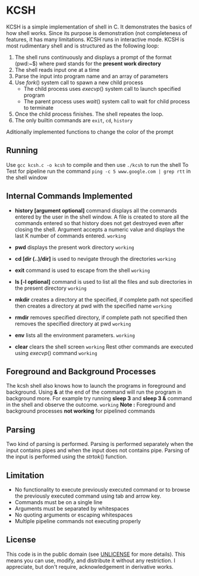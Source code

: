 # KCSH
KCSH is a simple implementation of shell in C. It demonstrates the basics of how shell works. Since its purpose is demonstration (not completeness of features, it has many limitations. KCSH runs in interactive mode.
KCSH is most rudimentary shell and is structured as the following loop:
1. The shell runs continuously and displays a prompt of the format (pwd:~$) where pwd stands for the **present work directory**
2. The shell reads input one at a time
3. Parse the input into program name and an array of parameters
4. Use $fork()$ system call to spawn a new child process 
    * The child process uses $execvp()$ system call to launch specified program
    * The parent process uses $wait()$ system call to wait for child process to terminate
5. Once the child process finishes. The shell repeates the loop.
6. The only builtin commands are `exit`, `cd`, `history`

Aditionally implemented functions to change the color of the prompt
## Running 
Use `gcc kcsh.c -o kcsh` to compile and then use `./kcsh` to run the shell 
To Test for pipeline run the command `ping -c 5 www.google.com | grep rtt` in the shell window
## Internal Commands Implemented
* **history [argument optional]** command displays all the commands entered by the user in the shell window. A file is created to store all the commands entered so that history does not get destroyed even after closing the shell. Argument accepts a numeric value and displays the last K number of commands entered. `working`
* **pwd** displays the present work directory `working`
* **cd [dir (..)/dir]** is used to nevigate through the directories `working`
* **exit** command is used to escape from the shell `working`
* **ls [-l optional]** command is used to list all the files and sub directories in the present directory `working`

* **mkdir** creates a directory at the specified, if complete path not specified then creates a directory at pwd with the specified name `working`
* **rmdir** removes specified directory, if complete path not specified then removes the specified directory at pwd `working`
* **env** lists all the environment parameters. `working`
* **clear** clears the shell screen `working`
Rest other commands are executed using $execvp()$ command `working`
## Foreground and Background Processes
The kcsh shell also knows how to launch the programs in foreground and background. Using **&** at the end of the command will run the program in background more. For example try running **sleep 3** and **sleep 3 &** command in the shell and observe the outcome. `working`
**Note :** Foreground and background processes **not working** for pipelined commands
## Parsing 
Two kind of parsing is performed. Parsing is performed separately when the input contains pipes and when the input does not contains pipe. Parsing of the input is performed using the $strtok()$ function.
## Limitation
* No functionality to execute previously executed command or to browse the previously executed command using tab and arrow key. 
* Commands must be on a single line
* Arguments must be separated by whitespaces
* No quoting arguments or escaping whitespaces
* Multiple pipeline commands not executing properly


## License
This code is in the public domain (see [UNLICENSE](UNLICENSE) for more details). This means you can use, modify, and distribute it without any restriction. I appreciate, but don't require, acknowledgement in derivative works.
